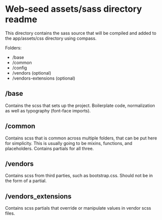 Web-seed assets/sass directory readme
=====================================

This directory contains the sass source that will be compiled and added to the 
app/assets/css directory using compass. 

Folders:

* /base
* /common
* /config
* /vendors (optional)
* /vendors-extensions (optional)

/base
-----
Contains the scss that sets up the project. Boilerplate code, normalization as
well as typography (font-face imports).

/common
-------
Contains scss that is common across multiple folders, that can be put here for
simplicity. This is usually going to be mixins, functions, and placeholders. 
Contains partials for all three.

/vendors
--------
Contains scss from third parties, such as bootstrap.css. Should not be in the 
form of a partial.

/vendors_extensions
-------------------
Contains scss partials that override or manipulate values in vendor scss files.